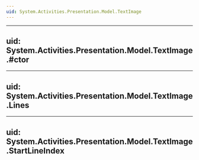 ```yaml
---
uid: System.Activities.Presentation.Model.TextImage
---
```


---
uid: System.Activities.Presentation.Model.TextImage.#ctor
---

---
uid: System.Activities.Presentation.Model.TextImage.Lines
---

---
uid: System.Activities.Presentation.Model.TextImage.StartLineIndex
---
